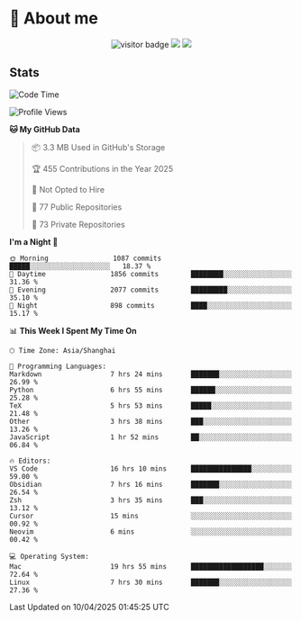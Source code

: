 <!-- ![](https://youpai.roccoshi.top/img/20200804214216.png) -->

# 🧐 About me
 
<p align="center">
<img src="https://visitor-badge.laobi.icu/badge?page_id=Lincest.Lincest&title=hits" alt="visitor badge"/>
<a href="mailto:imroccoshi@gmail.com"><img src="https://img.shields.io/badge/gmail-imroccoshi%40gmail.com-red"></a>
<a href="https://blog.roccoshi.top"><img src="https://img.shields.io/badge/blog-roccoshi-green"></a>
</p>

## Stats

<!--START_SECTION:waka-->
![Code Time](http://img.shields.io/badge/Code%20Time-2%2C419%20hrs%2020%20mins-blue)

![Profile Views](http://img.shields.io/badge/Profile%20Views-0-blue)

**🐱 My GitHub Data** 

> 📦 3.3 MB Used in GitHub's Storage 
 > 
> 🏆 455 Contributions in the Year 2025
 > 
> 🚫 Not Opted to Hire
 > 
> 📜 77 Public Repositories 
 > 
> 🔑 73 Private Repositories 
 > 
**I'm a Night 🦉** 

```text
🌞 Morning                1087 commits        █████░░░░░░░░░░░░░░░░░░░░   18.37 % 
🌆 Daytime                1856 commits        ████████░░░░░░░░░░░░░░░░░   31.36 % 
🌃 Evening                2077 commits        █████████░░░░░░░░░░░░░░░░   35.10 % 
🌙 Night                  898 commits         ████░░░░░░░░░░░░░░░░░░░░░   15.17 % 
```


📊 **This Week I Spent My Time On** 

```text
🕑︎ Time Zone: Asia/Shanghai

💬 Programming Languages: 
Markdown                 7 hrs 24 mins       ███████░░░░░░░░░░░░░░░░░░   26.99 % 
Python                   6 hrs 55 mins       ██████░░░░░░░░░░░░░░░░░░░   25.28 % 
TeX                      5 hrs 53 mins       █████░░░░░░░░░░░░░░░░░░░░   21.48 % 
Other                    3 hrs 38 mins       ███░░░░░░░░░░░░░░░░░░░░░░   13.26 % 
JavaScript               1 hr 52 mins        ██░░░░░░░░░░░░░░░░░░░░░░░   06.84 % 

🔥 Editors: 
VS Code                  16 hrs 10 mins      ███████████████░░░░░░░░░░   59.00 % 
Obsidian                 7 hrs 16 mins       ███████░░░░░░░░░░░░░░░░░░   26.54 % 
Zsh                      3 hrs 35 mins       ███░░░░░░░░░░░░░░░░░░░░░░   13.12 % 
Cursor                   15 mins             ░░░░░░░░░░░░░░░░░░░░░░░░░   00.92 % 
Neovim                   6 mins              ░░░░░░░░░░░░░░░░░░░░░░░░░   00.42 % 

💻 Operating System: 
Mac                      19 hrs 55 mins      ██████████████████░░░░░░░   72.64 % 
Linux                    7 hrs 30 mins       ███████░░░░░░░░░░░░░░░░░░   27.36 % 
```


 Last Updated on 10/04/2025 01:45:25 UTC
<!--END_SECTION:waka-->


